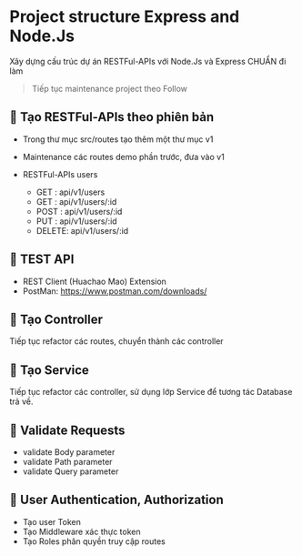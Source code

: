 # Project structure Express and Node.Js

Xây dựng cấu trúc dự án RESTFul-APIs với Node.Js và Express CHUẨN đi làm

> Tiếp tục maintenance project theo Follow

## 💛 Tạo RESTFul-APIs theo phiên bản

- Trong thư mục src/routes tạo thêm một thư mục v1

- Maintenance các routes demo phần trước, đưa vào v1

- RESTFul-APIs users
  - GET : api/v1/users
  - GET : api/v1/users/:id
  - POST : api/v1/users/:id
  - PUT : api/v1/users/:id
  - DELETE: api/v1/users/:id

## 💛 TEST API

- REST Client (Huachao Mao) Extension
- PostMan: <https://www.postman.com/downloads/>

## 💛 Tạo Controller

Tiếp tục refactor các routes, chuyển thành các controller

## 💛 Tạo Service

Tiếp tục refactor các controller, sử dụng lớp Service để tương tác Database trả về.

## 💛 Validate Requests

- validate Body parameter
- validate Path parameter
- validate Query parameter

## 💛 User Authentication, Authorization

- Tạo user Token
- Tạo Middleware xác thực token
- Tạo Roles phân quyền truy cập routes
